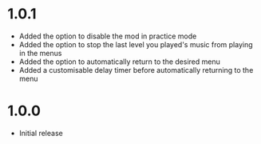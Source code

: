# 1.0.1

- Added the option to disable the mod in practice mode
- Added the option to stop the last level you played's music from playing in the menus
- Added the option to automatically return to the desired menu
- Added a customisable delay timer before automatically returning to the menu

# 1.0.0

- Initial release